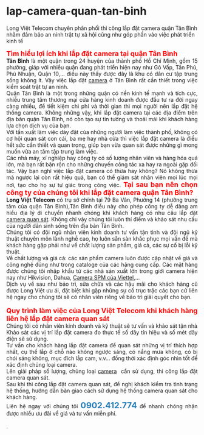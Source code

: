 # lap-camera-quan-tan-binh
Long Việt Telecom chuyên phân phối thi công lắp đặt camera quận Tân Bình nhằm đảm bảo an ninh trật tự xã hội cũng như góp phần vào việc phát triển kinh tế
<div style="text-align: justify;"><span style="color:rgb(255, 0, 0);"><span style="font-size:18px;"><strong>Tìm hiểu lợi ích khi lắp đặt camera tại quận Tân Bình</strong></span></span><br />
<strong>Tân Bình</strong> là một quận trong 24 huyện của thành phố Hồ Chí Minh, gồm 15 phường, giáp với nhiều quận đang phát triển hiện nay như Gò Vấp, Tân Phú, Phú Nhuận, Quận 10,... điều này thấy được đây là khu có dân cư tập trung sống không ít. Vậy việc lắp đặt <a href="https://longviettelecom.com.vn/camera-quan-sat/">camera</a> ở Tân Bình rất cần thiết trong việc kiểm soát trật tự an ninh.<br />
Quận Tân Bình là một trong những quận có nền kinh tế mạnh và tích cực, nhiều trung tâm thương mại cửa hàng kinh doanh được đầu tư ra đời ngay càng nhiều, để tiết kiệm chi phí và thời gian thì mọi người nên lắp đặt hệ thống camera. Không những vậy, khi lắp đặt camera tại các địa điểm trên địa bàn quận Tân Bình, nó còn tạo sự tin tưởng và thoải mái khi khách hàng lựa chọn dịch vụ của bạn.<br />
Với tần xuất làm việc dày đặt của những người làm việc thành phố, không có cơ hội quan sát con cái, ba mẹ hay nhà cửa thì việc lắp đặt camera là điều hết sức cần thiết và quan trọng, giúp bạn vừa quan sát được những gì mong muốn vừa an tâm tập trung làm việc.<br />
Các nhà máy, xí nghiệp hay công ty có số lượng nhân viên và hàng hóa quá lớn, mà bạn rất bận rộn cho những chuyến công tác xa hay ra ngoài gặp đối tác. Vậy bạn nghĩ việc lắp đặt camera có thừa hay không? Nó không thừa mà ngược lại còn rất hiệu quả, bạn có thể giám sát nhân viên mọi lúc mọi nơi, tạo cho họ sự tự giác trong công việc.
<strong><span style="font-size:18px;"><span style="color:rgb(255, 0, 0);">Tại sau bạn nên chọn công ty của chúng tôi khi lắp đặt camera quận Tân Bình?</span></span></strong><br />
<strong>Long Việt Telecom</strong> có trụ sở chính tại 79 Ba Vân, Phường 14 (phường trung tâm của quận Tân Bình),Tân Bình điều này cho phép công ty dễ dàng am hiểu địa lý di chuyển nhanh chóng khi khách hàng có nhu cầu lắp đặt <a href="https://longviettelecom.com.vn/camera-quan-sat/">camera quan sát</a>. Không chỉ vậy chúng tôi luôn thí điểm và khảo sát nhu cầu của người dân sinh sống trên địa bàn Tân Bình.<br />
Chúng tôi có đội ngũ nhân viên kinh doanh tư vấn tận tình và đội ngũ kỹ thuật chuyên môn lành nghề cao, họ luôn sẵn sàn khắc phục mọi vấn đề mà khách hàng gặp phải như về chất lượng sản phẩm, giá cả, các sự cố bị lỗi kỹ thuật.<br />
Về chất lượng và giá cả: các sản phẩm camera luôn được cập nhật về giá và công nghệ đúng như trong cataloge của các hãng cung cấp. Các mặt hàng được chúng tôi nhập khẩu từ các nhà sản xuất lớn trong giới camera hiện nay như Hikvision, Dahua, <a href="https://longviettelecom.com.vn/camera-ip/camera-ban-cau-hong-ngoai-ip-spm-spa-1311-kp.html">Camera SPM của Viettel</a>,...<br />
Dịch vụ về sau như bảo trì, sữa chữa và các hậu mãi cho khách hàng cũ được Long Việt ưu ái, đặt biệt khi gặp những sự cố trục trặc các bạn cứ liên hệ ngay cho chúng tôi sẽ có nhân viên riêng về bảo trì giải quyết cho bạn.<br />
<br />
<span style="color:rgb(255, 0, 0);"><span style="font-size:18px;"><strong>Quy trình làm việc của Long Việt Telecom khi khách hàng liên hệ lắp đặt camera quan sát</strong></span></span><br />
Chúng tôi có nhân viên kinh doanh và kỹ thuật&nbsp;sẽ tư vấn và khảo sát tận nhà<br />
Khảo sát các vị trí lắp đặt camera đo thực tế số dây tín hiệu và số mét dây điện sẽ sử dụng.<br />
Tư vấn cho khách hàng lắp đặt camera để quan sát những vị trí thích hợp nhất, cụ thể lắp ở chỗ nào không ngược sáng, có nắng mưa không, có bị chói sáng không, mục đích lắp cam, v.v…&nbsp;đồng thời xác định góc nhìn tốt để xác định chủng loại camera.<br />
Lên giải pháp số lượng, chủng loại&nbsp;<a href="https://longviettelecom.com.vn/camera-quan-sat/">camera</a>&nbsp;&nbsp;cần sử dụng, thi công lắp đặt camera quan sát.<br />
Sau khi thi công lắp đặt camera quan sát, đề nghị khách kiểm tra tình trạng hệ thống, hướng dẫn bàn giao cách sử dụng hệ thống camera quan sát cho khách hàng.<br />
Liên hệ ngay với chúng tôi&nbsp;<span style="font-size:22px;"><span style="color:rgb(41, 128, 185);"><strong>0902.412.774</strong></span></span>&nbsp;để nhanh chóng nhận được nhiều ưu đãi về giá và tư vấn miễn phí.<br />
&nbsp;</div>.
